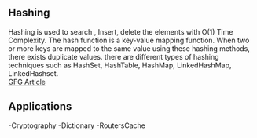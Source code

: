 ## Hashing 
Hashing is used to search , Insert, delete the elements with O(1) Time Complexity.
The hash function is a key-value mapping function. When two or more keys are mapped to the same value using these hashing methods, there exists duplicate values.
there are different types of hashing techniques such as HashSet, HashTable, HashMap, LinkedHashMap, LinkedHashset.
</br>
<a href="https://www.geeksforgeeks.org/hashing-in-java/" target="_blank">GFG Article<a> 
 </br>
## Applications
-Cryptography
-Dictionary
-RoutersCache
  


